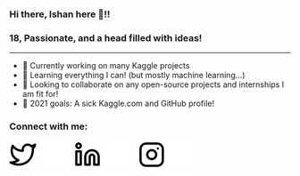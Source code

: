 ### Hi there, Ishan here 👋!!

### 18, Passionate, and a head filled with ideas!

---

- 🔭 Currently working on many Kaggle projects
- 🌱 Learning everything I can! (but mostly machine learning...)
- 👯 Looking to collaborate on any open-source projects and internships I am fit for!
- 💬 2021 goals: A sick Kaggle.com and GitHub profile!

### Connect with me:

[![website](./img/twitter-light.svg)](https://twitter.com/art_of_zero#gh-light-mode-only)
[![website](./img/twitter-dark.svg)](https://twitter.com/art_of_zero#gh-dark-mode-only)
&nbsp;&nbsp;
[![website](./img/linkedin-light.svg)](https://www.linkedin.com/in/ishan-shishodiya-5100061b9#gh-light-mode-only)
[![website](./img/linkedin-dark.svg)](https://www.linkedin.com/in/ishan-shishodiya-5100061b9#gh-dark-mode-only)
&nbsp;&nbsp;
[![website](./img/instagram-light.svg)](https://www.instagram.com/sly_of_zero/#gh-light-mode-only)
[![website](./img/instagram-dark.svg)](https://www.instagram.com/sly_of_zero/#gh-dark-mode-only)

